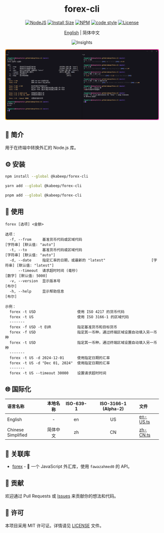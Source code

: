<div align="center">

<h1>forex-cli</h1>

[![NodeJS][node-image]][node-url]
[![Install Size][install-size-image]][install-size-url]
[![NPM][npm-image]][npm-url]
[![code style][code-style-image]][code-style-url]
[![License][license-image]][license-url]

[English][en-us-url] | 简体中文

![Insights][insights-image]

<img width="814" src="docs/images/usage.zh-CN.png" alt="usage-png">

</div>

## 📖 简介

用于在终端中转换外汇的 Node.js 库。

## ⚙️ 安装

```bash
npm install --global @kabeep/forex-cli
```

```bash
yarn add --global @kabeep/forex-cli
```

```bash
pnpm add --global @kabeep/forex-cli
```

## 🚀 使用

```
forex [选项] <金额>

选项：
  -f, --from     基准货币代码或区域代码                                 [字符串] [默认值: "auto"]
  -t, --to       基准货币代码或区域代码                                 [字符串] [默认值: "auto"]
  -d, --date     指定汇率的日期，或最新的 "latest"                     [字符串] [默认值: "latest"]
      --timeout  请求超时时间 (毫秒)                                    [数字] [默认值: 5000]
  -v, --version  显示版本号                                                      [布尔]
  -h, --help     显示帮助信息                                                     [布尔]

示例：
  forex -t USD                   使用 ISO 4217 的货币代码
  forex -t US                    使用 ISO 3166-1 的区域代码
  -------
  forex -f USD -t EUR            指定基准货币和目标货币
  forex -f USD                   指定其一币种，通过终端区域设置自动填入另一币种
  forex -t USD                   指定其一币种，通过终端区域设置自动填入另一币种
  -------
  forex -t US -d 2024-12-01      使用指定日期的汇率
  forex -t US -d "Dec 01, 2024"  使用指定日期的汇率
  -------
  forex -t US --timeout 30000    设置请求超时时间
```

## 🌐 国际化

| 语言名称                |     本地名称      | ISO-639-1 | ISO-3166-1 (Alpha-2) | 文件                           |
|:--------------------|:-------------:|:---------:|:--------------------:|:-----------------------------|
| English             |       -       |    en     |          US          | [en-US.ts][locale-en-us-url] |
| Chinese Simplified  |     简体中文      |    zh     |          CN          | [zh-CN.ts][locale-zh-cn-url] |

## 🔗 关联库

- [forex][forex-url] - 💱 一个 JavaScript 外汇库，使用 `fawazahmed0` 的 API。

## 🤝 贡献

欢迎通过 Pull Requests 或 [Issues][issues-url] 来贡献你的想法和代码。

## 📄 许可

本项目采用 MIT 许可证。详情请见 [LICENSE][license-url] 文件。


[insights-image]: https://repobeats.axiom.co/api/embed/a0e4d0ae3edced5fd9a045527c7eef9aecfb6c0d.svg "Repobeats analytics image"

[node-image]: https://img.shields.io/node/v/%40kabeep%2Fforex-cli?color=lightseagreen
[node-url]: https://nodejs.org/

[npm-image]: https://img.shields.io/npm/d18m/%40kabeep%2Fforex-cli?color=fa6673
[npm-url]: https://www.npmjs.com/package/@kabeep/forex-cli

[install-size-image]: https://packagephobia.com/badge?p=@kabeep/forex-cli
[install-size-url]: https://packagephobia.com/result?p=@kabeep/forex-cli

[code-style-image]: https://img.shields.io/badge/Formatted_with-Biome-cornflowerblue?style=flat&logo=biome
[code-style-url]: https://biomejs.dev/

[license-image]: https://img.shields.io/github/license/kabeep/forex-cli?color=slateblue
[license-url]: LICENSE

[en-us-url]: README.md
[zh-cn-url]: README.zh-CN.md

[locale-en-us-url]: src/locale/en-US.ts
[locale-zh-cn-url]: src/locale/zh-CN.ts

[forex-url]: https://github.com/kabeep/forex

[issues-url]: https://github.com/kabeep/forex-cli/issues
